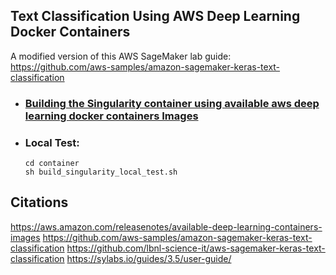## Text Classification Using AWS Deep Learning Docker Containers

A modified version of this AWS SageMaker lab guide: https://github.com/aws-samples/amazon-sagemaker-keras-text-classification

* ### [Building the Singularity container using available aws deep learning docker containers Images](./singularity_docker.ipynb)  
* ### Local Test:
  ```shell
  cd container
  sh build_singularity_local_test.sh
  ```

## Citations
https://aws.amazon.com/releasenotes/available-deep-learning-containers-images
https://github.com/aws-samples/amazon-sagemaker-keras-text-classification
https://github.com/lbnl-science-it/aws-sagemaker-keras-text-classification
https://sylabs.io/guides/3.5/user-guide/
